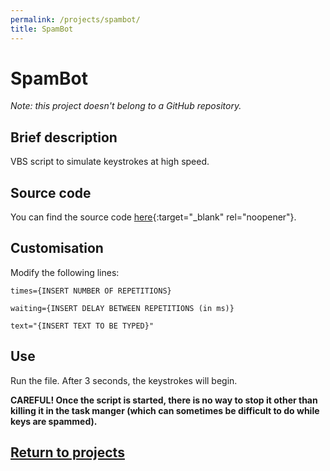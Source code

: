 ```yaml
---
permalink: /projects/spambot/
title: SpamBot
---
```

# SpamBot
*Note: this project doesn't belong to a GitHub repository.*
## Brief description
VBS script to simulate keystrokes at high speed.
## Source code
You can find the source code [here](https://github.com/petar-vitorac/petar-vitorac.github.io/blob/master/download/SpamBot.vbs){:target="_blank" rel="noopener"}.
## Customisation
Modify the following lines:
```vbs
times={INSERT NUMBER OF REPETITIONS}
```

```vbs
waiting={INSERT DELAY BETWEEN REPETITIONS (in ms)}
```

```vbs
text="{INSERT TEXT TO BE TYPED}"
```
## Use
Run the file. After 3 seconds, the keystrokes will begin.

**CAREFUL! Once the script is started, there is no way to stop it other than killing it in the task manger (which can sometimes be difficult to do while keys are spammed).**

## [Return to projects](/projects/)

